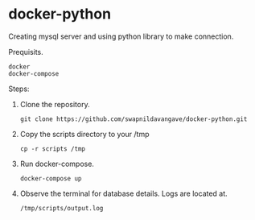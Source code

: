 # docker-python
Creating mysql server and using python library to make connection.

Prequisits.

    docker
    docker-compose


Steps:

1. Clone the repository.

    ```
    git clone https://github.com/swapnildavangave/docker-python.git
    ```
2. Copy the scripts directory to your /tmp

    ```
    cp -r scripts /tmp
    ```

3. Run docker-compose.
    
    ```
    docker-compose up
    ```
4. Observe the terminal for database details. Logs are located at.

    ```
    /tmp/scripts/output.log
    ```
